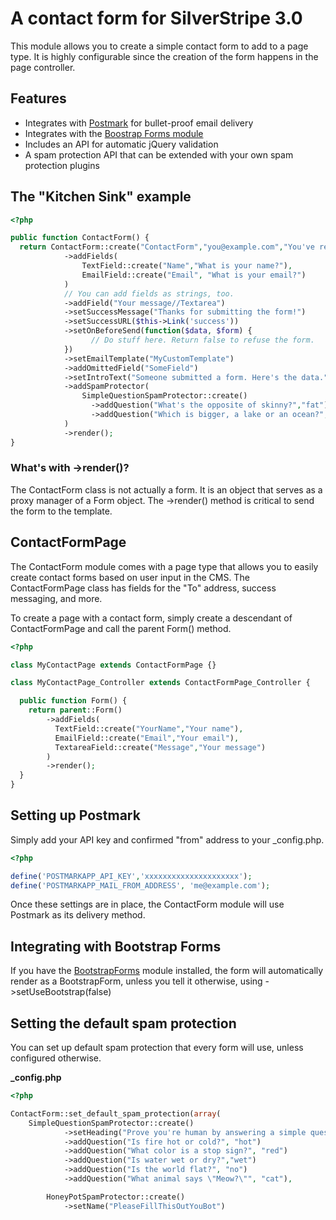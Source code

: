 # A contact form for SilverStripe 3.0

This module allows you to create a simple contact form to add to a page type. It is highly configurable since the creation of the form happens in the page controller.

## Features
* Integrates with [Postmark](http://www.postmarkapp.com) for bullet-proof email delivery
* Integrates with the [Boostrap Forms module](http://www.github.com/unclecheese/silverstripe-bootstrap-forms)
* Includes an API for automatic jQuery validation
* A spam protection API that can be extended with your own spam protection plugins


## The "Kitchen Sink" example
```php
<?php

public function ContactForm() {
  return ContactForm::create("ContactForm","you@example.com","You've received a new contact form!")
            ->addFields(
                TextField::create("Name","What is your name?"),
                EmailField::create("Email", "What is your email?")
            )
            // You can add fields as strings, too.
            ->addField("Your message//Textarea")
            ->setSuccessMessage("Thanks for submitting the form!")
            ->setSuccessURL($this->Link('success'))
            ->setOnBeforeSend(function($data, $form) {
                  // Do stuff here. Return false to refuse the form.
            })
            ->setEmailTemplate("MyCustomTemplate")
            ->addOmittedField("SomeField")
            ->setIntroText("Someone submitted a form. Here's the data.")
            ->addSpamProtector(
                SimpleQuestionSpamProtector::create()
                  ->addQuestion("What's the opposite of skinny?","fat")
                  ->addQuestion("Which is bigger, a lake or an ocean?","ocean")
            )
            ->render();
}

```

### What's with ->render()?

The ContactForm class is not actually a form. It is an object that serves as a proxy manager of a Form object. The ->render() method is critical to send the form to the template.

## ContactFormPage

The ContactForm module comes with a page type that allows you to easily create contact forms based on user input in the CMS. The ContactFormPage class has fields for the "To" address, success messaging, and more.

To create a page with a contact form, simply create a descendant of ContactFormPage and call the parent Form() method.

```php
<?php

class MyContactPage extends ContactFormPage {}

class MyContactPage_Controller extends ContactFormPage_Controller {

  public function Form() {
    return parent::Form()
        ->addFields(
          TextField::create("YourName","Your name"),
          EmailField::create("Email","Your email"),
          TextareaField::create("Message","Your message")
        )
        ->render();
  }
}

```

## Setting up Postmark

Simply add your API key and confirmed "from" address to your _config.php.

```php
<?php

define('POSTMARKAPP_API_KEY','xxxxxxxxxxxxxxxxxxxxx');
define('POSTMARKAPP_MAIL_FROM_ADDRESS', 'me@example.com');

```

Once these settings are in place, the ContactForm module will use Postmark as its delivery method.


## Integrating with Bootstrap Forms

If you have the [BootstrapForms](http://www.github.com/unclecheese/silverstripe-bootstrap-forms) module installed, the form will automatically render as a BootstrapForm, unless you tell it otherwise, using ->setUseBootstrap(false)

## Setting the default spam protection

You can set up default spam protection that every form will use, unless configured otherwise.

**_config.php**
```php
<?php

ContactForm::set_default_spam_protection(array(
  	SimpleQuestionSpamProtector::create()
			->setHeading("Prove you're human by answering a simple question")
			->addQuestion("Is fire hot or cold?", "hot")
			->addQuestion("What color is a stop sign?", "red")
			->addQuestion("Is water wet or dry?","wet")
			->addQuestion("Is the world flat?", "no")
			->addQuestion("What animal says \"Meow?\"", "cat"),

		HoneyPotSpamProtector::create()
			->setName("PleaseFillThisOutYouBot")
```

